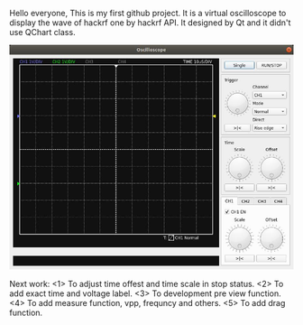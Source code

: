 Hello everyone, This is my first github project. It is a virtual oscilloscope to display the wave of hackrf one by hackrf API. It designed by Qt and it didn't use QChart class.


![Alt text](./doc/picture/mainview.jpg "mainview")

Next work:
<1> To adjust time offest and time scale in stop status.
<2> To add exact time and voltage label.
<3> To development pre view function.
<4> To add measure function, vpp, frequncy and others.
<5> To add drag function.


